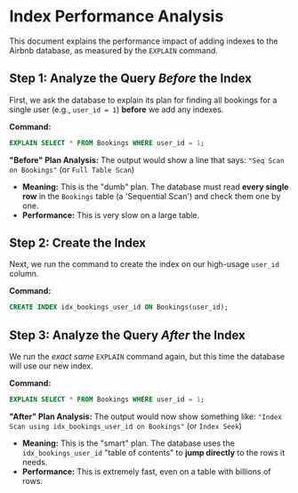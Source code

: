 # Index Performance Analysis

This document explains the performance impact of adding indexes to the Airbnb database, as measured by the `EXPLAIN` command.

## Step 1: Analyze the Query *Before* the Index

First, we ask the database to explain its plan for finding all bookings for a single user (e.g., `user_id = 1`) **before** we add any indexes.

**Command:**
```sql
EXPLAIN SELECT * FROM Bookings WHERE user_id = 1;
```

**"Before" Plan Analysis:**
The output would show a line that says:
`"Seq Scan on Bookings"` (or `Full Table Scan`)

* **Meaning:** This is the "dumb" plan. The database must read **every single row** in the `Bookings` table (a 'Sequential Scan') and check them one by one.
* **Performance:** This is very slow on a large table.



## Step 2: Create the Index

Next, we run the command to create the index on our high-usage `user_id` column.

**Command:**
```sql
CREATE INDEX idx_bookings_user_id ON Bookings(user_id);
```

## Step 3: Analyze the Query *After* the Index

We run the *exact same* `EXPLAIN` command again, but this time the database will use our new index.

**Command:**
```sql
EXPLAIN SELECT * FROM Bookings WHERE user_id = 1;
```

**"After" Plan Analysis:**
The output would now show something like:
`"Index Scan using idx_bookings_user_id on Bookings"` (or `Index Seek`)

* **Meaning:** This is the "smart" plan. The database uses the `idx_bookings_user_id` "table of contents" to **jump directly** to the rows it needs.
* **Performance:** This is extremely fast, even on a table with billions of rows.